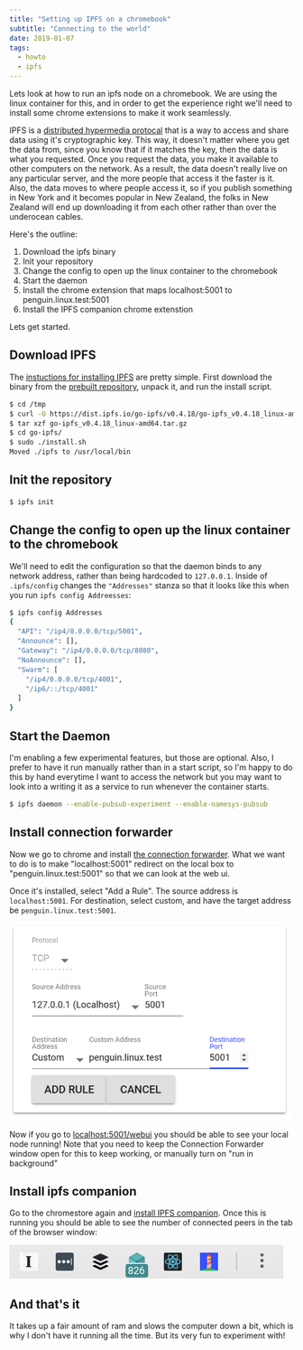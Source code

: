 ```yaml
---
title: "Setting up IPFS on a chromebook"
subtitle: "Connecting to the world"
date: 2019-01-07
tags:
  - howto
  - ipfs
---
```


Lets look at how to run an ipfs node on a chromebook.  We are using the linux container for this, and in order to get the experience right we'll need to install some chrome extensions to make it work seamlessly.

IPFS is a [distributed hypermedia protocal](https://ipfs.io) that is a way to access and share data using it's cryptographic key.  This way, it doesn't matter where you get the data from, since you know that if it matches the key, then the data is what you requested.  Once you request the data, you make it available to other computers on the network.  As a result, the data doesn't really live on any particular server, and the more people that access it the faster is it.  Also, the data moves to where people access it, so if you publish something in New York and it becomes popular in New Zealand, the folks in New Zealand will end up downloading it from each other rather than over the underocean cables.

Here's the outline:

1. Download the ipfs binary
2. Init your repository
3. Change the config to open up the linux container to the chromebook
4. Start the daemon
5. Install the chrome extension that maps localhost:5001 to penguin.linux.test:5001
6. Install the IPFS companion chrome extenstion

Lets get started.

## Download IPFS

The [instuctions for installing IPFS](https://docs.ipfs.io/introduction/install/) are pretty simple.  First download the binary from the [prebuilt repository](https://dist.ipfs.io/#go-ipfs), unpack it, and run the install script.

```bash
$ cd /tmp
$ curl -O https://dist.ipfs.io/go-ipfs/v0.4.18/go-ipfs_v0.4.18_linux-amd64.tar.gz
$ tar xzf go-ipfs_v0.4.18_linux-amd64.tar.gz
$ cd go-ipfs/
$ sudo ./install.sh
Moved ./ipfs to /usr/local/bin
```

## Init the repository

```bash
$ ipfs init
```

## Change the config to open up the linux container to the chromebook

We'll need to edit the configuration so that the daemon binds to any network address, rather than being hardcoded to `127.0.0.1`.  Inside of `.ipfs/config` changes the `"Addresses"` stanza so that it looks like this when you run `ipfs config Addreesses`:

```bash
$ ipfs config Addresses
{
  "API": "/ip4/0.0.0.0/tcp/5001",
  "Announce": [],
  "Gateway": "/ip4/0.0.0.0/tcp/8080",
  "NoAnnounce": [],
  "Swarm": [
    "/ip4/0.0.0.0/tcp/4001",
    "/ip6/::/tcp/4001"
  ]
}
```

## Start the Daemon

I'm enabling a few experimental features, but those are optional.  Also, I prefer to have it run manually rather than in a start script, so I'm happy to do this by hand everytime I want to access the network but you may want to look into a writing it as a service to run whenever the container starts.

```bash
$ ipfs daemon --enable-pubsub-experiment --enable-namesys-pubsub

```

## Install connection forwarder

Now we go to chrome and install [the connection forwarder](https://chrome.google.com/webstore/detail/connection-forwarder/ahaijnonphgkgnkbklchdhclailflinn/reviews).  What we want to do is to make "localhost:5001" redirect on the local box to "penguin.linux.test:5001" so that we can look at the web ui.

Once it's installed, select "Add a Rule".  The source address is `localhost:5001`.  For destination, select custom, and have the target address be `penguin.linux.test:5001`.

<img src="screenshot.png" class="img-fluid" alt="config screenshot"/>

Now if you go to [localhost:5001/webui](http://localhost:5001/webui) you should be able to see your local node running! Note that you need to keep the Connection Forwarder window open for this to keep working, or manually turn on "run in background"

## Install ipfs companion

Go to the chromestore again and [install IPFS companion](https://chrome.google.com/webstore/detail/ipfs-companion/nibjojkomfdiaoajekhjakgkdhaomnch?hl=en).  Once this is running you should be able to see the number of connected peers in the tab of the browser window:

<img src="extension.png" class="img-fluid" alt="extension screenshot"/>

## And that's it

It takes up a fair amount of ram and slows the computer down a bit, which is why I don't have it running all the time.  But its very fun to experiment with!

